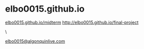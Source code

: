 # elbo0015.github.io
[elbo0015.github.io/midterm](https://elbo0015.github.io/midterm)
http://elbo0015.github.io/final-project 





















































































































































































































































































































































\

elbo0015@algonquinlive.com
